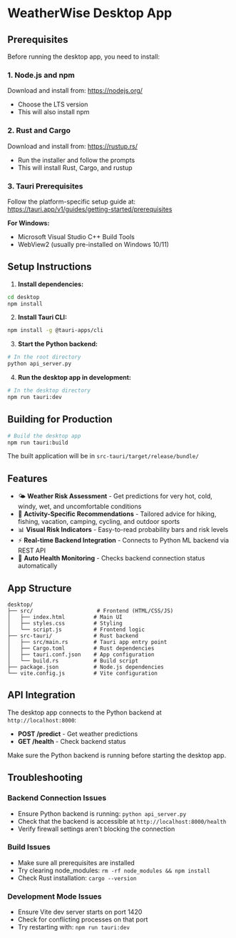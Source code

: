 # WeatherWise Desktop App

## Prerequisites

Before running the desktop app, you need to install:

### 1. Node.js and npm
Download and install from: https://nodejs.org/
- Choose the LTS version
- This will also install npm

### 2. Rust and Cargo
Download and install from: https://rustup.rs/
- Run the installer and follow the prompts
- This will install Rust, Cargo, and rustup

### 3. Tauri Prerequisites
Follow the platform-specific setup guide at: https://tauri.app/v1/guides/getting-started/prerequisites

**For Windows:**
- Microsoft Visual Studio C++ Build Tools
- WebView2 (usually pre-installed on Windows 10/11)

## Setup Instructions

1. **Install dependencies:**
```bash
cd desktop
npm install
```

2. **Install Tauri CLI:**
```bash
npm install -g @tauri-apps/cli
```

3. **Start the Python backend:**
```bash
# In the root directory
python api_server.py
```

4. **Run the desktop app in development:**
```bash
# In the desktop directory
npm run tauri:dev
```

## Building for Production

```bash
# Build the desktop app
npm run tauri:build
```

The built application will be in `src-tauri/target/release/bundle/`

## Features

- 🌤️ **Weather Risk Assessment** - Get predictions for very hot, cold, windy, wet, and uncomfortable conditions
- 🎯 **Activity-Specific Recommendations** - Tailored advice for hiking, fishing, vacation, camping, cycling, and outdoor sports  
- 📊 **Visual Risk Indicators** - Easy-to-read probability bars and risk levels
- ⚡ **Real-time Backend Integration** - Connects to Python ML backend via REST API
- 🔄 **Auto Health Monitoring** - Checks backend connection status automatically

## App Structure

```
desktop/
├── src/                    # Frontend (HTML/CSS/JS)
│   ├── index.html         # Main UI
│   ├── styles.css         # Styling
│   └── script.js          # Frontend logic
├── src-tauri/             # Rust backend
│   ├── src/main.rs        # Tauri app entry point
│   ├── Cargo.toml         # Rust dependencies
│   ├── tauri.conf.json    # App configuration
│   └── build.rs           # Build script
├── package.json           # Node.js dependencies
└── vite.config.js         # Vite configuration
```

## API Integration

The desktop app connects to the Python backend at `http://localhost:8000`:

- **POST /predict** - Get weather predictions
- **GET /health** - Check backend status

Make sure the Python backend is running before starting the desktop app.

## Troubleshooting

### Backend Connection Issues
- Ensure Python backend is running: `python api_server.py`
- Check that the backend is accessible at `http://localhost:8000/health`
- Verify firewall settings aren't blocking the connection

### Build Issues
- Make sure all prerequisites are installed
- Try clearing node_modules: `rm -rf node_modules && npm install`
- Check Rust installation: `cargo --version`

### Development Mode Issues
- Ensure Vite dev server starts on port 1420
- Check for conflicting processes on that port
- Try restarting with: `npm run tauri:dev`